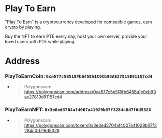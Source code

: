 # Play To Earn
"Play To Earn" is a cryptocurrency developed for compatible games, earn crypto by playing.

Buy the NFT to earn PTE every day, host your own server, provide your loved users with PTE while playing.

# Address

### PlayToEarnCoin: ``0xa577c5E518Fb6458A1C0Cb93AE27819D91157cd4``
- > Polygonscan: https://polygonscan.com/address/0xa577c5e518fb6458a1c0cb93ae27819d91157cd4 

### PlayToEarnNFT: ``0x3e0ed3704af4007a41029b07f3284c0d7f6d5328``
- > Polygonscan: https://polygonscan.com/token/0x3e0ed3704af4007a41029b07f3284c0d7f6d5328
